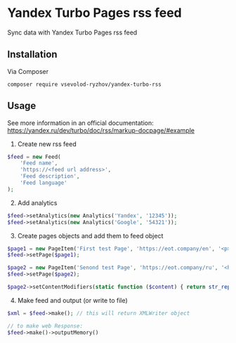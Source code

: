 # Yandex Turbo Pages rss feed

Sync data with Yandex Turbo Pages rss feed

## Installation

Via Composer
```
composer require vsevolod-ryzhov/yandex-turbo-rss
```

## Usage

See more information in an official documentation: https://yandex.ru/dev/turbo/doc/rss/markup-docpage/#example

1. Create new rss feed
```php
$feed = new Feed(
    'Feed name',
    'https://<feed url address>',
    'Feed description',
    'Feed language'
);
```

2. Add analytics
```php
$feed->setAnalytics(new Analytics('Yandex', '12345'));
$feed->setAnalytics(new Analytics('Google', '54321'));
```

3. Create pages objects and add them to feed object
```php
$page1 = new PageItem('First test Page', 'https://eot.company/en', '<p>Test content</p>');
$feed->setPage($page1);

$page2 = new PageItem('Senond test Page', 'https://eot.company/ru', '<header><h1>Title</h1></header><p>Content</p><div><img class="lazyload" src="" data-src="https://eot.company/themes/classic/images/logo-en-black.svg" alt="test" /></div>');
$feed->setPage($page2);

$page2->setContentModifiers(static function ($content) { return str_replace(array('src=""', 'data-src="'), array('', 'src="'), $content); });

```

4. Make feed and output (or write to file)
```php
$xml = $feed->make(); // this will return XMLWriter object

// to make web Response:
$feed->make()->outputMemory()
```